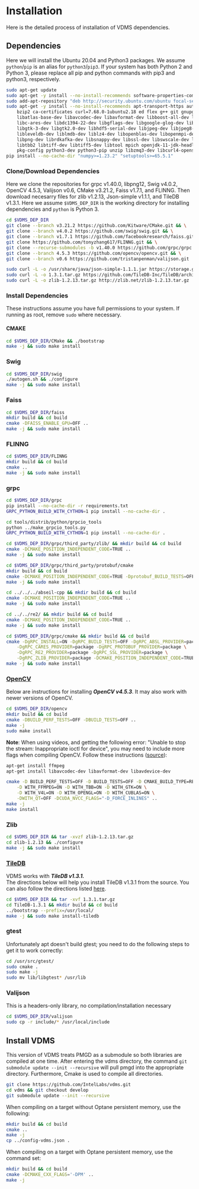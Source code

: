 # Installation
Here is the detailed process of installation of VDMS dependencies.

## Dependencies
Here we will install the Ubuntu 20.04 and Python3 packages. We assume `python`/`pip` is an alias for `python3`/`pip3`. If your system has both  Python 2 and Python 3, please replace all pip and python commands with pip3 and python3, respectively.
```bash
sudo apt-get update
sudo apt-get -y install --no-install-recommends software-properties-common
sudo add-apt-repository "deb http://security.ubuntu.com/ubuntu focal-security main"
sudo apt-get -y install --no-install-recommends apt-transport-https autoconf automake bison build-essential \
    bzip2 ca-certificates curl=7.68.0-1ubuntu2.18 ed flex g++ git gnupg-agent javacc libarchive-tools \
    libatlas-base-dev libavcodec-dev libavformat-dev libboost-all-dev libbz2-dev \
    libc-ares-dev libdc1394-22-dev libgflags-dev libgoogle-glog-dev libgtest-dev \
    libgtk-3-dev libgtk2.0-dev libhdf5-serial-dev libjpeg-dev libjpeg8-dev libjsoncpp-dev \
    libleveldb-dev liblmdb-dev liblz4-dev libopenblas-dev libopenmpi-dev \
    libpng-dev librdkafka-dev libsnappy-dev libssl-dev libswscale-dev libtbb-dev \
    libtbb2 libtiff-dev libtiff5-dev libtool mpich openjdk-11-jdk-headless \
    pkg-config python3-dev python3-pip unzip libzmq3-dev libcurl4-openssl-dev
pip install --no-cache-dir "numpy>=1.23.2" "setuptools>=65.5.1"
```
### Clone/Download Dependencies
Here we clone the repositories for grpc v1.40.0, libpng12, Swig v4.0.2, OpenCV 4.5.3, Valijson v0.6, CMake v3.21.2, Faiss v1.7.1, and FLINNG. Then download necesarry files for zlib v1.2.13, Json-simple v1.1.1, and TileDB v1.3.1.
Here we assume `$VDMS_DEP_DIR` is the working directory for installing dependencies and `python` is Python 3.
```bash
cd $VDMS_DEP_DIR
git clone --branch v3.21.2 https://github.com/Kitware/CMake.git && \
git clone --branch v4.0.2 https://github.com/swig/swig.git && \
git clone --branch v1.7.1 https://github.com/facebookresearch/faiss.git && \
git clone https://github.com/tonyzhang617/FLINNG.git && \
git clone --recurse-submodules -b v1.40.0 https://github.com/grpc/grpc.git && \
git clone --branch 4.5.3 https://github.com/opencv/opencv.git && \
git clone --branch v0.6 https://github.com/tristanpenman/valijson.git

sudo curl -L -o /usr/share/java/json-simple-1.1.1.jar https://storage.googleapis.com/google-code-archive-downloads/v2/code.google.com/json-simple/json-simple-1.1.1.jar && \
sudo curl -L -o 1.3.1.tar.gz https://github.com/TileDB-Inc/TileDB/archive/refs/tags/1.3.1.tar.gz && \
sudo curl -L -o zlib-1.2.13.tar.gz http://zlib.net/zlib-1.2.13.tar.gz
```

### Install Dependencies
These instructions assume you have full permissions to your system.
If running as root, remove `sudo` where necessary.

#### CMAKE
```bash
cd $VDMS_DEP_DIR/CMake && ./bootstrap
make -j && sudo make install
```

### Swig
```bash
cd $VDMS_DEP_DIR/swig
./autogen.sh && ./configure
make -j && sudo make install
```

### Faiss
```bash
cd $VDMS_DEP_DIR/faiss
mkdir build && cd build
cmake -DFAISS_ENABLE_GPU=OFF ..
make -j && sudo make install
```

### FLINNG
```bash
cd $VDMS_DEP_DIR/FLINNG
mkdir build && cd build
cmake ..
make -j && sudo make install
```

### grpc
```bash
cd $VDMS_DEP_DIR/grpc
pip install --no-cache-dir -r requirements.txt
GRPC_PYTHON_BUILD_WITH_CYTHON=1 pip install --no-cache-dir .

cd tools/distrib/python/grpcio_tools
python ../make_grpcio_tools.py
GRPC_PYTHON_BUILD_WITH_CYTHON=1 pip install --no-cache-dir .

cd $VDMS_DEP_DIR/grpc/third_party/zlib/ && mkdir build && cd build
cmake -DCMAKE_POSITION_INDEPENDENT_CODE=TRUE ..
make -j && sudo make install

cd $VDMS_DEP_DIR/grpc/third_party/protobuf/cmake
mkdir build && cd build
cmake -DCMAKE_POSITION_INDEPENDENT_CODE=TRUE -Dprotobuf_BUILD_TESTS=OFF ..
make -j && sudo make install

cd ../../../abseil-cpp && mkdir build && cd build
cmake -DCMAKE_POSITION_INDEPENDENT_CODE=TRUE ..
make -j && sudo make install

cd ../../re2/ && mkdir build && cd build
cmake -DCMAKE_POSITION_INDEPENDENT_CODE=TRUE ..
make -j && sudo make install

cd $VDMS_DEP_DIR/grpc/cmake && mkdir build && cd build
cmake -DgRPC_INSTALL=ON -DgRPC_BUILD_TESTS=OFF -DgRPC_ABSL_PROVIDER=package \
    -DgRPC_CARES_PROVIDER=package -DgRPC_PROTOBUF_PROVIDER=package \
    -DgRPC_RE2_PROVIDER=package -DgRPC_SSL_PROVIDER=package \
    -DgRPC_ZLIB_PROVIDER=package -DCMAKE_POSITION_INDEPENDENT_CODE=TRUE ../..
make -j && sudo make install
```

### [OpenCV](https://opencv.org/)

Below are instructions for installing ***OpenCV v4.5.3***. It may also work with newer versions of OpenCV.
```bash
cd $VDMS_DEP_DIR/opencv
mkdir build && cd build
cmake -DBUILD_PERF_TESTS=OFF -DBUILD_TESTS=OFF ..
make -j
sudo make install
```

**Note**: When using videos, and getting the following error: "Unable to stop the stream: Inappropriate ioctl for device", you may need to include more flags when compiling OpenCV. Follow these instructions ([source](https://stackoverflow.com/questions/41200201/opencv-unable-to-stop-the-stream-inappropriate-ioctl-for-device)):
```bash
apt-get install ffmpeg
apt-get install libavcodec-dev libavformat-dev libavdevice-dev

cmake -D BUILD_PERF_TESTS=OFF -D BUILD_TESTS=OFF -D CMAKE_BUILD_TYPE=RELEASE -D CMAKE_INSTALL_PREFIX=/usr/local \
    -D WITH_FFMPEG=ON -D WITH_TBB=ON -D WITH_GTK=ON \
    -D WITH_V4L=ON -D WITH_OPENGL=ON -D WITH_CUBLAS=ON \
    -DWITH_QT=OFF -DCUDA_NVCC_FLAGS="-D_FORCE_INLINES" ..
make -j
make install
```

### Zlib
```bash
cd $VDMS_DEP_DIR && tar -xvzf zlib-1.2.13.tar.gz
cd zlib-1.2.13 && ./configure
make -j && sudo make install
```

### [TileDB](https://tiledb.io/)
VDMS works with ***TileDB v1.3.1.***<br>
The directions below will help you install TileDB v1.3.1 from the source.
You can also follow the directions listed
[here](https://docs.tiledb.io/en/latest/installation.html).
```bash
cd $VDMS_DEP_DIR && tar -xvf 1.3.1.tar.gz
cd TileDB-1.3.1 && mkdir build && cd build
../bootstrap --prefix=/usr/local/
make -j && sudo make install-tiledb
```

### gtest
Unfortunately apt doesn't build gtest;
you need to do the following steps to get it to work correctly:
```bash
cd /usr/src/gtest/
sudo cmake .
sudo make -j
sudo mv lib/libgtest* /usr/lib
```

### Valijson
This is a headers-only library, no compilation/installation necessary
```bash
cd $VDMS_DEP_DIR/valijson
sudo cp -r include/* /usr/local/include
```

## Install VDMS
This version of VDMS treats PMGD as a submodule so both libraries are compiled at one time. After entering the vdms directory, the command `git submodule update --init --recursive` will pull pmgd into the appropriate directory. Furthermore, Cmake is used to compile all directories.
```bash
git clone https://github.com/IntelLabs/vdms.git
cd vdms && git checkout develop
git submodule update --init --recursive
```

When compiling on a target without Optane persistent memory, use the following:
```bash
mkdir build && cd build
cmake ..
make -j
cp ../config-vdms.json .
```

When compiling on a target with Optane persistent memory, use the command set:
```bash
mkdir build && cd build
cmake -DCMAKE_CXX_FLAGS='-DPM' ..
make -j
```

